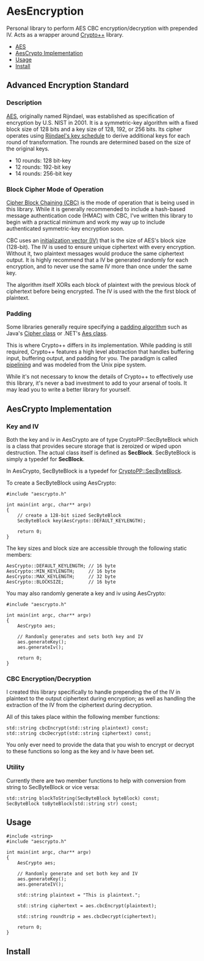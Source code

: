 # AesEncryption
Personal library to perform AES CBC encryption/decryption with prepended IV. Acts as a wrapper around [Crypto++](https://www.cryptopp.com/) library.

* [AES](https://gitlab.com/hackerexecute/aescrypto#advanced-encryption-standard)
* [AesCrypto Implementation](https://gitlab.com/hackerexecute/aescrypto#aescrypto-implementation)
* [Usage](https://gitlab.com/hackerexecute/aescrypto#usage)
* [Install](https://gitlab.com/hackerexecute/aescrypto#install)

## Advanced Encryption Standard

### Description

[AES](https://en.wikipedia.org/wiki/Advanced_Encryption_Standard), originally named Rijndael, was established as specification of encryption by U.S. NIST in 2001. It is a symmetric-key algorithm with a fixed block size of 128 bits and a key size of 128, 192, or 256 bits. Its cipher operates using [Rijndael's key schedule](https://en.wikipedia.org/wiki/Rijndael_key_schedule) to derive additional keys for each round of transformation. The rounds are determined based on the size of the original keys.

* 10 rounds: 128 bit-key
* 12 rounds: 192-bit key
* 14 rounds: 256-bit key

### Block Cipher Mode of Operation
[Cipher Block Chaining (CBC)](https://en.wikipedia.org/wiki/Block_cipher_mode_of_operation#Cipher_Block_Chaining_(CBC)) is the mode of operation that is being used in this library. While it is generally recommended to include a hash-based message authentication code (HMAC) with CBC, I've written this library to begin with a practical minimum and work my way up to include authenticated symmetric-key encryption soon.

CBC uses an [initialization vector (IV)](https://en.wikipedia.org/wiki/Block_cipher_mode_of_operation#Initialization_vector_(IV)) that is the size of AES's block size (128-bit). The IV is used to ensure unique ciphertext with every encryption. Without it, two plaintext messages would produce the same ciphertext output. It is highly recommend that a IV be generated randomly for each encryption, and to never use the same IV more than once under the same key.

The algorithm itself XORs each block of plaintext with the previous block of ciphertext before being encrypted. The IV is used with the the first block of plaintext.

### Padding

Some libraries generally require specifying a [padding algorithm](https://en.wikipedia.org/wiki/Block_cipher_mode_of_operation#Padding) such as Java's [Cipher class](https://docs.oracle.com/javase/7/docs/api/javax/crypto/Cipher.html) or .NET's [Aes class](https://docs.microsoft.com/en-us/dotnet/api/system.security.cryptography.aes?view=netframework-4.7.2).

This is where Crypto++ differs in its implementation. While padding is still required, Crypto++ features a high level abstraction that handles buffering input, buffering output, and padding for you. The paradigm is called [pipelining](https://www.cryptopp.com/wiki/Pipelining) and was modeled from the Unix pipe system.

While it's not necessary to know the details of Crypto++ to effectively use this library, it's never a bad investment to add to your arsenal of tools. It may lead you to write a better library for yourself.

## AesCrypto Implementation

### Key and IV

Both the key and iv in AesCrypto are of type CryptoPP::SecByteBlock which is a class that provides secure storage that is zeroized or wiped upon destruction. The actual class itself is defined as **SecBlock<type>**. SecByteBlock is simply a typedef for **SecBlock<byte>**.

In AesCrypto, SecByteBlock is a typedef for [CryptoPP::SecByteBlock](https://www.cryptopp.com/wiki/SecBlock).

To create a SecByteBlock using AesCrypto:

    #include "aescrypto.h"

    int main(int argc, char** argv)
    {
        // create a 128-bit sized SecByteBlock
        SecByteBlock key(AesCrypto::DEFAULT_KEYLENGTH);

        return 0;
    }

The key sizes and block size are accessible through the following static members:

    AesCrypto::DEFAULT_KEYLENGTH; // 16 byte
    AesCrypto::MIN_KEYLENGTH;     // 16 byte
    AesCrypto::MAX_KEYLENGTH;     // 32 byte
    AesCrypto::BLOCKSIZE;         // 16 byte

You may also randomly generate a key and iv using AesCrypto:

    #include "aescrypto.h"

    int main(int argc, char** argv)
    {
        AesCrypto aes;

        // Randomly generates and sets both key and IV
        aes.generateKey();
        aes.generateIv();

        return 0;
    }

### CBC Encryption/Decryption

I created this library specifically to handle prepending the of the IV in plaintext to the output ciphertext during encryption; as well as handling the extraction of the IV from the ciphertext during decryption.

All of this takes place within the following member functions:

    std::string cbcEncrypt(std::string plaintext) const;
    std::string cbcDecrypt(std::string ciphertext) const;

You only ever need to provide the data that you wish to encrypt or decrypt to these functions so long as the key and iv have been set.

### Utility

Currently there are two member functions to help with conversion from string to SecByteBlock or vice versa:

    std::string blockToString(SecByteBlock byteBlock) const;
    SecByteBlock toByteBlock(std::string str) const;

## Usage

    #include <string>
    #include "aescrypto.h"

    int main(int argc, char** argv)
    {
        AesCrypto aes;

        // Randomly generate and set both key and IV
        aes.generateKey();
        aes.generateIV();

        std::string plaintext = "This is plaintext.";

        std::string ciphertext = aes.cbcEncrypt(plaintext);

        std::string roundtrip = aes.cbcDecrypt(ciphertext);

        return 0;
    }

## Install


